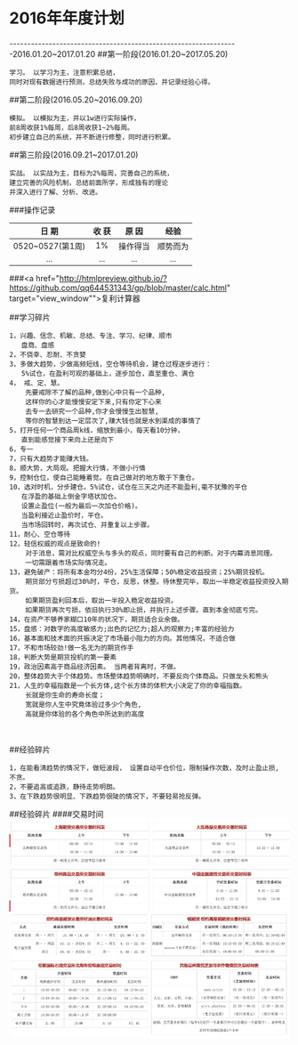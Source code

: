 # 2016年年度计划

----------------------------------------------------------------2016.01.20~2017.01.20
##第一阶段(2016.01.20~2017.05.20)

```
学习。 以学习为主，注意积累总结，
同时对现有数据进行预测，总结失败与成功的原因，并记录经验心得。
```
##第二阶段(2016.05.20~2016.09.20)

```
模拟。 以模拟为主，并以1w进行实际操作，
前8周收获1%每周，后8周收获1~2%每周。
初步建立自己的系统，并不断进行修整，同时进行积累。
```
##第三阶段(2016.09.21~2017.01.20)

```
实战。 以实战为主，目标为2%每周，完善自己的系统，
建立完善的风险机制，总结前面所学，形成独有的理论
并深入进行了解、分析、改进。
```


###操作记录

| 日  期 | 收  获 | 原  因 |经验|
|:---------:|:---------:|:---------:|:---------:|
|0520~0527(第1周) | 1% | 操作得当 | 顺势而为 |
| ... | ... | ... | ... |


###<a href="http://htmlpreview.github.io/?https://github.com/qq644531343/gp/blob/master/calc.html" target="view_window"">复利计算器</a>

##学习碎片
```
1，兴趣、信念、机敏、总结、专注、学习、纪律、顺市
   盘商、盘感
2，不侥幸、忍耐、不贪婪
3，多做大趋势，少做高频短线，空仓等待机会，建仓过程逐步进行： 
   5%试仓，在盈利可观的基础上，逐步加仓，直至重仓、满仓
4， 戒、定、慧。
	先要戒除不了解的品种,做到心中只有一个品种,
	这样你的心才能慢慢安定下来,只有你定下心来 
	去专一去研究一个品种,你才会慢慢生出智慧,
	等你的智慧到达一定层次了,赚大钱也就是水到渠成的事情了
5，打开任何一个商品周k线，缩放到最小，每天看10分钟，
   直到能感觉接下来向上还是向下
6，专一
7，只有大趋势才能赚大钱。
8，顺大势，大局观。把握大行情，不做小行情
9，控制仓位，使自己能睡着觉。在自己做对的地方敢于下重仓。
10，选对时机，分步建仓。5%试仓，试仓在三天之内还不能盈利,毫不犹豫的平仓
   在浮盈的基础上倒金字塔状加仓。
   设置止盈位(一般为最后一次加仓价格)。
   当盈利接近止盈价时，平仓。
   当市场回转时，再次试仓、并重复以上步骤。
11，耐心、空仓等待
12，轻信权威的观点是致命的!
    对于消息，需对比权威空头与多头的观点，同时要有自己的判断。对于内幕消息同理。
    一切需跟着市场实际情况走。
13，避免破产：将所有本金均分4份，25%生活保障；50%稳定收益投资；25%期货投机。
    期货部分亏损超过30%时，平仓，反思，休整。待休整完毕，取出一半稳定收益投资投入期货。
    如果期货盈利回本后，取出一半投入稳定收益投资。
    如果期货再次亏损，依旧执行30%即止损，并执行上述步骤。直到本金彻底亏完。
14，在资产不够养家糊口10年的状况下，期货适合业余做。
15，盘感：对数字的高度敏感力;出色的记忆力;超人的观察力;丰富的经验力
16，基本面和技术面的共振决定了市场最小阻力的方向。其他情况，不适合做
17，不和市场较劲!做一名无为的期货作手
18，判断大势是期货投机的第一要素
19，政治因素高于商品经济因素。 当两者背离时，不做。
20，整体趋势大于个体趋势。市场整体趋势明确时，不要反向个体商品。只做龙头和熊头
21，人生的幸福指数是一个长方体,这个长方体的体积大小决定了你的幸福指数。
    长就是你生命的寿命长度；
    宽就是你人生中究竟体验过多少个角色,
    高就是你体验的各个角色中所达到的高度

    
```

##经验碎片
```
1，在能看清趋势的情况下，做短波段， 设置自动平仓价位，限制操作次数，及时止盈止损, 不贪。
2，不要追高或追跌，静待走势明朗。
3，在下跌趋势很明显、下跌趋势很陡的情况下，不要轻易抢反弹。

```


##经验碎片
####交易时间
<img src="pic/1.png"/>
<img src="pic/2.png"/>



